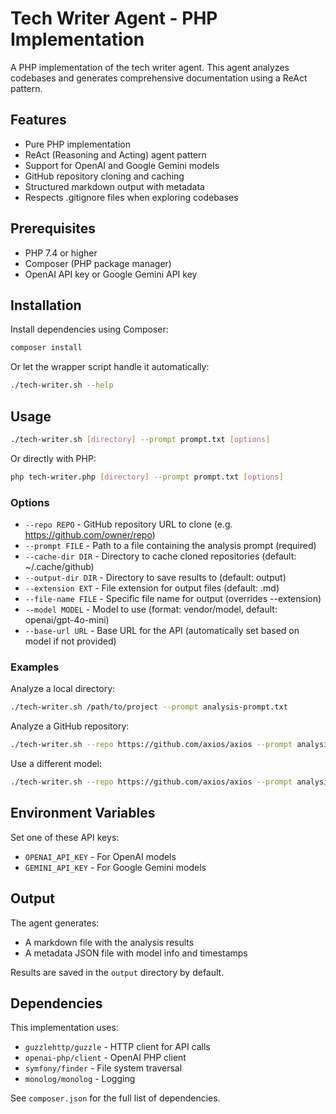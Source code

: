 # Tech Writer Agent - PHP Implementation

A PHP implementation of the tech writer agent. This agent analyzes codebases and generates comprehensive documentation using a ReAct pattern.

## Features

- Pure PHP implementation
- ReAct (Reasoning and Acting) agent pattern
- Support for OpenAI and Google Gemini models
- GitHub repository cloning and caching
- Structured markdown output with metadata
- Respects .gitignore files when exploring codebases

## Prerequisites

- PHP 7.4 or higher
- Composer (PHP package manager)
- OpenAI API key or Google Gemini API key

## Installation

Install dependencies using Composer:

```bash
composer install
```

Or let the wrapper script handle it automatically:

```bash
./tech-writer.sh --help
```

## Usage

```bash
./tech-writer.sh [directory] --prompt prompt.txt [options]
```

Or directly with PHP:

```bash
php tech-writer.php [directory] --prompt prompt.txt [options]
```

### Options

- `--repo REPO` - GitHub repository URL to clone (e.g. https://github.com/owner/repo)
- `--prompt FILE` - Path to a file containing the analysis prompt (required)
- `--cache-dir DIR` - Directory to cache cloned repositories (default: ~/.cache/github)
- `--output-dir DIR` - Directory to save results to (default: output)
- `--extension EXT` - File extension for output files (default: .md)
- `--file-name FILE` - Specific file name for output (overrides --extension)
- `--model MODEL` - Model to use (format: vendor/model, default: openai/gpt-4o-mini)
- `--base-url URL` - Base URL for the API (automatically set based on model if not provided)

### Examples

Analyze a local directory:
```bash
./tech-writer.sh /path/to/project --prompt analysis-prompt.txt
```

Analyze a GitHub repository:
```bash
./tech-writer.sh --repo https://github.com/axios/axios --prompt analysis-prompt.txt
```

Use a different model:
```bash
./tech-writer.sh --repo https://github.com/axios/axios --prompt analysis-prompt.txt --model google/gemini-2.0-flash
```

## Environment Variables

Set one of these API keys:
- `OPENAI_API_KEY` - For OpenAI models
- `GEMINI_API_KEY` - For Google Gemini models

## Output

The agent generates:
- A markdown file with the analysis results
- A metadata JSON file with model info and timestamps

Results are saved in the `output` directory by default.

## Dependencies

This implementation uses:
- `guzzlehttp/guzzle` - HTTP client for API calls
- `openai-php/client` - OpenAI PHP client
- `symfony/finder` - File system traversal
- `monolog/monolog` - Logging

See `composer.json` for the full list of dependencies.